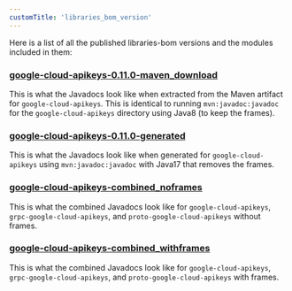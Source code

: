 ```yaml
---
customTitle: 'libraries_bom_version'
---
```


Here is a list of all the published libraries-bom versions and the modules included in them:


### [google-cloud-apikeys-0.11.0-maven_download](https://alicejli.github.io/java-cloud-bom/google-cloud-apikeys/0.11.0/)
This is what the Javadocs look like when extracted from the Maven artifact for `google-cloud-apikeys`. This is identical to running `mvn:javadoc:javadoc` for the `google-cloud-apikeys` directory using Java8 (to keep the frames).

### [google-cloud-apikeys-0.11.0-generated](/google-cloud-apikeys-0.11.0-generated/apidocs/)
This is what the Javadocs look like when generated for `google-cloud-apikeys` using `mvn:javadoc:javadoc` with Java17 that removes the frames.

### [google-cloud-apikeys-combined_noframes](/google-cloud-apikeys-0.11.0-combined_noframes/apidocs/)
This is what the combined Javadocs look like for `google-cloud-apikeys`, `grpc-google-cloud-apikeys`, and `proto-google-cloud-apikeys` without frames.

### [google-cloud-apikeys-combined_withframes](/google-cloud-apikeys-0.11.0-combined_withframes/apidocs/)
This is what the combined Javadocs look like for `google-cloud-apikeys`, `grpc-google-cloud-apikeys`, and `proto-google-cloud-apikeys` with frames.

